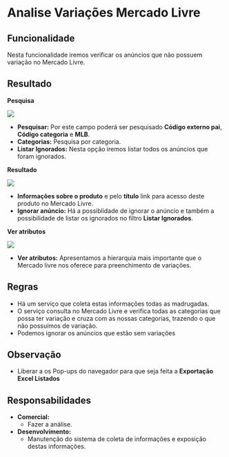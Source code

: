 # Analise Variações Mercado Livre

## Funcionalidade

Nesta funcionalidade iremos verificar os anúncios que não possuem variação no Mercado Livre.

## Resultado

**Pesquisa**

![](http://developers.connectparts.com.br/imagens/analiseVariacoesMl01.png)

* **Pesquisar:** Por este campo poderá ser pesquisado **Código externo pai**, **Código categoria** e **MLB**.
* **Categorias:** Pesquisa por categoria.
* **Listar Ignorados:** Nesta opção iremos listar todos os anúncios que foram ignorados.

**Resultado**

![](http://developers.connectparts.com.br/imagens/analiseVariacoesMl02.png)

* **Informações sobre o produto** e pelo **título** link para acesso deste produto no Mercado Livre.
* **Ignorar anúncio:** Há a possiblidade de ignorar o anúncio e também a possibilidade de listar os ignorados no filtro **Listar Ignorados**.

**Ver atributos**

![](http://developers.connectparts.com.br/imagens/analiseVariacoesMl03.png)

* **Ver atributos:** Apresentamos a hierarquia mais importante que o Mercado livre nos oferece para preenchimento de variações.

## Regras

* Há um serviço que coleta estas informações todas as madrugadas.
* O serviço consulta no Mercado Livre e verifica todas as categorias que possa ter variação e cruza com as nossas categorias, trazendo o que não possuímos de variação.
* Podemos ignorar os anúncios que estão sem variações

## Observação

* Liberar a os Pop-ups do navegador para que seja feita a **Exportação Excel Listados**

## Responsabilidades

* **Comercial:**
  * Fazer a análise.
* **Desenvolvimento:**
  * Manutenção do sistema de coleta de informações e exposição destas informações.


